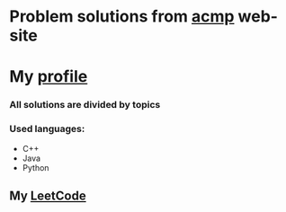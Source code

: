 # Problem solutions from [acmp](https://acmp.ru/) web-site
# My [profile](https://acmp.ru/index.asp?main=user&id=242796)
### All solutions are divided by topics ###
### Used languages: ###
* C++
* Java
* Python
## My [LeetCode](https://leetcode.com/swimfish7/)
